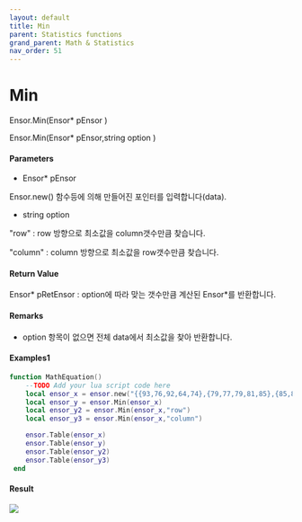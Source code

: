 ```yaml
---
layout: default
title: Min
parent: Statistics functions
grand_parent: Math & Statistics
nav_order: 51
---
```


# Min

Ensor.Min\(Ensor\* pEnsor \)

Ensor.Min\(Ensor\* pEnsor,string option \)

#### Parameters

* Ensor\* pEnsor

Ensor.new\(\) 함수등에 의해 만들어진 포인터를 입력합니다\(data\).

* string option

"row" : row 방향으로 최소값을 column갯수만큼 찾습니다.

"column" : column 방향으로 최소값을 row갯수만큼 찾습니다.

#### Return Value

Ensor\* pRetEnsor : option에 따라 맞는 갯수만큼 계산된 Ensor\*를 반환합니다.

#### Remarks

* option 항목이 없으면 전체 data에서 최소값을 찾아 반환합니다.

#### Examples1

```lua
function MathEquation()
	--TODO Add your lua script code here
 	local ensor_x = ensor.new("{{93,76,92,64,74},{79,77,79,81,85},{85,83,88,82,85},{64,78,75,80,62},{81,74,71,63,57}}")
 	local ensor_y = ensor.Min(ensor_x)
	local ensor_y2 = ensor.Min(ensor_x,"row")
	local ensor_y3 = ensor.Min(ensor_x,"column")

	ensor.Table(ensor_x)
 	ensor.Table(ensor_y)
	ensor.Table(ensor_y2)
	ensor.Table(ensor_y3)
 end
```

#### Result

![](/StatisticsAPI/MinResultTable.png)

